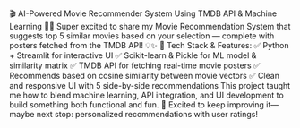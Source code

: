 🎬 AI-Powered Movie Recommender System Using TMDB API & Machine Learning 🍿🚀
Super excited to share my Movie Recommendation System that suggests top 5 similar movies based on your selection — complete with posters fetched from the TMDB API! 💡✨
🔧 Tech Stack & Features:
 ✅ Python + Streamlit for interactive UI
 ✅ Scikit-learn & Pickle for ML model & similarity matrix
 ✅ TMDB API for fetching real-time movie posters
 ✅ Recommends based on cosine similarity between movie vectors
 ✅ Clean and responsive UI with 5 side-by-side recommendations
This project taught me how to blend machine learning, API integration, and UI development to build something both functional and fun. 🎯
 Excited to keep improving it—maybe next stop: personalized recommendations with user ratings!
